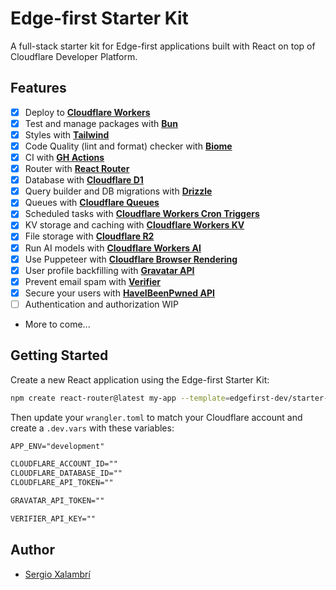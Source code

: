# Edge-first Starter Kit

A full-stack starter kit for Edge-first applications built with React on top of Cloudflare Developer Platform.

## Features

- [x] Deploy to **[Cloudflare Workers](https://workers.cloudflare.com/)**
- [x] Test and manage packages with **[Bun](https://bun.sh/docs/cli/test)**
- [x] Styles with **[Tailwind](https://tailwindcss.com/)**
- [x] Code Quality (lint and format) checker with **[Biome](https://biomejs.dev)**
- [x] CI with **[GH Actions](https://github.com/features/actions)**
- [x] Router with **[React Router](https://reactrouter.com/dev)**
- [x] Database with **[Cloudflare D1](https://developers.cloudflare.com/d1/)**
- [x] Query builder and DB migrations with **[Drizzle](https://orm.drizzle.team)**
- [x] Queues with **[Cloudflare Queues](https://developers.cloudflare.com/queues/)**
- [x] Scheduled tasks with **[Cloudflare Workers Cron Triggers](https://developers.cloudflare.com/workers/configuration/cron-triggers/)**
- [x] KV storage and caching with **[Cloudflare Workers KV](https://developers.cloudflare.com/kv/)**
- [x] File storage with **[Cloudflare R2](https://developers.cloudflare.com/r2/)**
- [x] Run AI models with **[Cloudflare Workers AI](https://developers.cloudflare.com/workers-ai/)**
- [x] Use Puppeteer with **[Cloudflare Browser Rendering](https://developers.cloudflare.com/browser-rendering/)**
- [x] User profile backfilling with **[Gravatar API](https://docs.gravatar.com/)**
- [x] Prevent email spam with **[Verifier](https://verifier.meetchopra.com)**
- [x] Secure your users with **[HaveIBeenPwned API](https://haveibeenpwned.com/API/v3)**
- [ ] Authentication and authorization WIP
- More to come...

## Getting Started

Create a new React application using the Edge-first Starter Kit:

```sh
npm create react-router@latest my-app --template=edgefirst-dev/starter-worker
```

Then update your `wrangler.toml` to match your Cloudflare account and create a `.dev.vars` with these variables:

```txt
APP_ENV="development"

CLOUDFLARE_ACCOUNT_ID=""
CLOUDFLARE_DATABASE_ID=""
CLOUDFLARE_API_TOKEN=""

GRAVATAR_API_TOKEN=""

VERIFIER_API_KEY=""
```

## Author

- [Sergio Xalambrí](https://sergiodxa.com)
